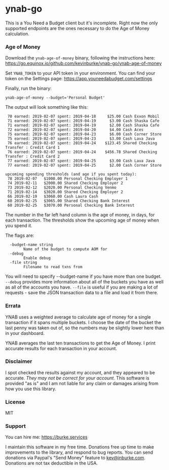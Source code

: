 # ynab-go

This is a You Need a Budget client but it's incomplete. Right now the only
supported endpoints are the ones necessary to do the Age of Money calculation.

### Age of Money

Download the `ynab-age-of-money` binary, following the instructions here:
https://go.equinox.io/github.com/kevinburke/ynab-go/ynab-age-of-money

Set `YNAB_TOKEN` to your API token in your environment. You can find your token
on the Settings page: https://app.youneedabudget.com/settings

Finally, run the binary:

```
ynab-age-of-money --budget='Personal Budget'
```

The output will look something like this:

```
 70 earned: 2019-02-07 spent: 2019-04-18     $25.00 Cash Exxon Mobil
 71 earned: 2019-02-07 spent: 2019-04-19      $3.00 Cash Shaska Cafe
 71 earned: 2019-02-07 spent: 2019-04-19      $2.00 Cash Shaska Cafe
 72 earned: 2019-02-07 spent: 2019-04-20      $4.00 Cash Aces
 75 earned: 2019-02-07 spent: 2019-04-23      $6.00 Cash Corner Store
 75 earned: 2019-02-07 spent: 2019-04-23      $3.00 Cash Lava Java
 76 earned: 2019-02-07 spent: 2019-04-24    $123.45 Shared Checking Transfer : Credit Card 1
 76 earned: 2019-02-07 spent: 2019-04-24    $456.78 Shared Checking Transfer : Credit Card 2
 77 earned: 2019-02-07 spent: 2019-04-25      $3.00 Cash Lava Java
 77 earned: 2019-02-07 spent: 2019-04-25      $2.00 Cash Corner Store

upcoming spending thresholds (and age if you spent today):
 78 2019-02-07   $1000.00 Personal Checking Employer 1
 74 2019-02-11   $2000.00 Shared Checking Employer 2
 73 2019-02-12   $2020.00 Personal Checking Venmo
 71 2019-02-14   $3020.00 Shared Checking Employer 2
 66 2019-02-19   $3060.00 Cash Laura Cash
 60 2019-02-25   $3065.00 Shared Checking Bank Interest
 60 2019-02-25   $3070.00 Personal Checking Bank Interest
```

The number in the far left hand column is the age of money, in days, for each
transaction. The thresholds show the upcoming age of money when you spend it.

The flags are:

```
  -budget-name string
    	Name of the budget to compute AOM for
  -debug
    	Enable debug
  -file string
    	Filename to read txns from
```

You will need to specify --budget-name if you have more than one budget.
`--debug` provides more information about all of the buckets you have as well as
all of the accounts you have. `--file` is useful if you are making a lot of
requests - save the JSON transaction data to a file and load it from there.

### Errata

YNAB uses a weighted average to calculate age of money for a single transaction
if it spans multiple buckets. I choose the date of the bucket the last penny was
taken out of, so the numbers may be slightly lower here than in your dashboard.

YNAB averages the last ten transactions to get the Age of Money. I print
accurate results for each transaction in your account.

### Disclaimer

I spot checked the results against my account, and they appeared to be accurate.
_They may not be correct for your account_. This software is provided "as is"
and I am not liable for any claim or damages arising from how you use this
library.

### License

MIT

### Support

You can hire me: https://burke.services

I maintain this software in my free time. Donations free up time to make
improvements to the library, and respond to bug reports. You can send donations
via Paypal's "Send Money" feature to kev@inburke.com. Donations are not tax
deductible in the USA.
